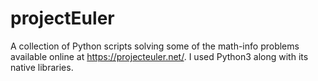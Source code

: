 # projectEuler

A collection of Python scripts solving some of the math-info problems available online at https://projecteuler.net/.
I used Python3 along with its native libraries.
